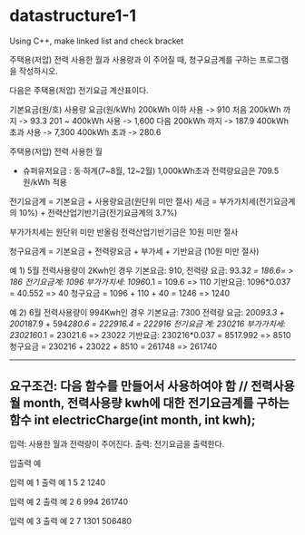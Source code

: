 # datastructure1-1
Using C++, make linked list and check bracket

주택용(저압) 전력 사용한 월과 사용량과 이 주어질 때, 청구요금계를 구하는 프로그램을 작성하시오.

다음은 주택용(저압) 전기요금 계산표이다.

기본요금(원/호)
사용량 요금(원/kWh)
200kWh 이하 사용 -> 910
처음 200kWh 까지 -> 93.3
201 ~ 400kWh 사용 -> 1,600
다음 200kWh 까지 -> 187.9
400kWh 초과 사용 -> 7,300
400kWh 초과 -> 280.6

주택용(저압) 전력 사용한 월
* 슈퍼유저요금 : 동·하계(7~8월, 12~2월) 1,000kWh초과 전력량요금은 709.5원/kWh 적용

전기요금계 = 기본요금 + 사용량요금(원단위 미만 절사) 
세금 = 부가가치세(전기요금계의 10%) + 전력산업기반기금(전기요금계의 3.7%)

부가가치세는 원단위 미만 반올림 
전력산업기반기금은 10원 미만 절사

청구요금계 = 기본요금 + 전력량요금 + 부가세 + 기반요금 (10원 미만 절사)

예 1) 5월 전력사용량이 2Kwh인 경우
기본요금: 910, 전력량 요금: 93.3*2 = 186.6= > 186
전기요금계: 1096
부가가치세: 1096*0.1 = 109.6 => 110
기반요금: 1096*0.037 = 40.552 => 40
청구요금 = 1096 + 110 + 40 = 1246 => 1240




예 2) 6월 전력사용량이 994Kwh인 경우
기본요금: 7300
전력량 요금: 200*93.3 +  200*187.9 + 594*280.6 = 222916.4 = 222916
전기요금 계: 230216
부가가치세: 230216*0.1 = 23021.6 => 23022
기반요금: 230216*0.037 = 8517.992 => 8510
청구요금 = 230216 + 23022 + 8510 = 261748 => 261740 


---------------------------------------------------------

요구조건:
다음 함수를 만들어서 사용하여야 함
// 전력사용월 month, 전력사용량 kwh에 대한 전기요금계를 구하는 함수
int electricCharge(int month, int kwh); 
--------------------------------------
입력: 사용한 월과 전력량이 주어진다.
출력: 전기요금을 출력한다.

입출력 예

입력 예 1
출력 예 1
5 2
1240


입력 예 2
출력 예 2
6 994
261740


입력 예 3
출력 예 2
7 1301
506480


